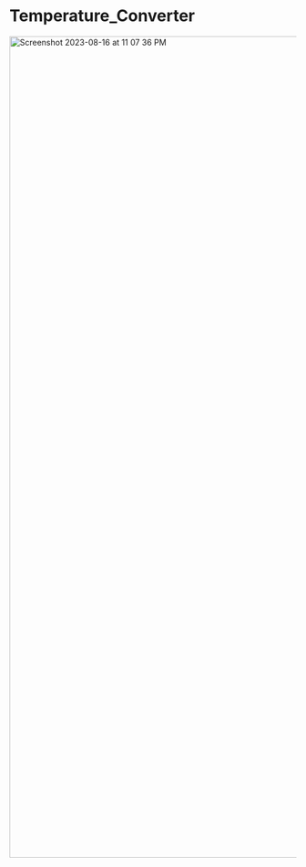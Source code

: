 # Temperature_Converter
<img width="1440" alt="Screenshot 2023-08-16 at 11 07 36 PM" src="https://github.com/HarshAgarwal1102/Temperature_Converter/assets/117922914/be45b04c-e8ad-4c1c-b2b2-49654174f64d">
